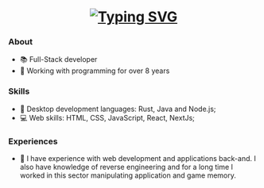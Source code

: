 <h1 align="center">
  <a href="https://git.io/typing-svg">
   <img src="https://readme-typing-svg.demolab.com?font=Fira+Code&pause=1000&color=00AEFF&random=false&width=435&lines=Hi%2C+I'm+Felipe+Augusto!+%F0%9F%94%AE" alt="Typing SVG" />
  </a>
</h1>

### About
- 📚 Full-Stack developer
- 🚀 Working with programming for over 8 years

### Skills
 - 🔮 Desktop development languages: Rust, Java and Node.js; 
 - 💻 Web skills: HTML, CSS, JavaScript, React, NextJs;

### Experiences
  - 🧥 I have experience with web development and applications back-and. I also have knowledge of reverse engineering and for a long time I worked in this sector manipulating application and game memory.

